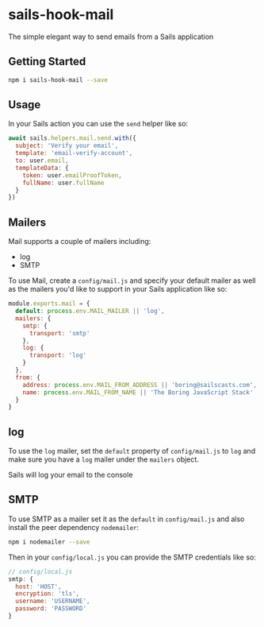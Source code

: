# sails-hook-mail

The simple elegant way to send emails from a Sails application

## Getting Started

```sh
npm i sails-hook-mail --save
```

## Usage

In your Sails action you can use the `send` helper like so:

```js
await sails.helpers.mail.send.with({
  subject: 'Verify your email',
  template: 'email-verify-account',
  to: user.email,
  templateData: {
    token: user.emailProofToken,
    fullName: user.fullName
  }
})
```

## Mailers

Mail supports a couple of mailers including:

- log
- SMTP

To use Mail, create a `config/mail.js` and specify your default mailer as well as the mailers you'd like to support in your Sails application like so:

```js
module.exports.mail = {
  default: process.env.MAIL_MAILER || 'log',
  mailers: {
    smtp: {
      transport: 'smtp'
    },
    log: {
      transport: 'log'
    }
  },
  from: {
    address: process.env.MAIL_FROM_ADDRESS || 'boring@sailscasts.com',
    name: process.env.MAIL_FROM_NAME || 'The Boring JavaScript Stack'
  }
}
```

## log

To use the `log` mailer, set the `default` property of `config/mail.js` to `log` and make sure you have a `log` mailer under the `mailers` object.

Sails will log your email to the console

## SMTP

To use SMTP as a mailer set it as the `default` in `config/mail.js` and also install the peer dependency `nodemailer`:

```sh
npm i nodemailer --save
```

Then in your `config/local.js` you can provide the SMTP credentials like so:

```js
// config/local.js
smtp: {
  host: 'HOST',
  encryption: 'tls',
  username: 'USERNAME',
  password: 'PASSWORD'
}
```
